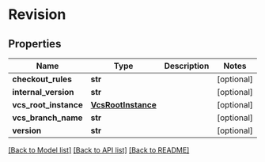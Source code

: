 # Revision

## Properties
Name | Type | Description | Notes
------------ | ------------- | ------------- | -------------
**checkout_rules** | **str** |  | [optional] 
**internal_version** | **str** |  | [optional] 
**vcs_root_instance** | [**VcsRootInstance**](VcsRootInstance.md) |  | [optional] 
**vcs_branch_name** | **str** |  | [optional] 
**version** | **str** |  | [optional] 

[[Back to Model list]](../README.md#documentation-for-models) [[Back to API list]](../README.md#documentation-for-api-endpoints) [[Back to README]](../README.md)


